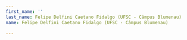 ```yaml
---
first_name: ''
last_name: Felipe Delfini Caetano Fidalgo (UFSC - Câmpus Blumenau)
name: Felipe Delfini Caetano Fidalgo (UFSC - Câmpus Blumenau)

---
```


